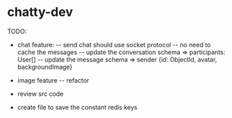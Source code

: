 # chatty-dev
TODO:
- chat feature:
-- send chat should use socket protocol 
-- no need to cache the messages
-- update the conversation schema => participants: User[]
-- update the message schema => sender {id: ObjectId, avatar, backgroundImage}

- image feature
-- refactor

- review src code
- create file to save the constant redis keys

